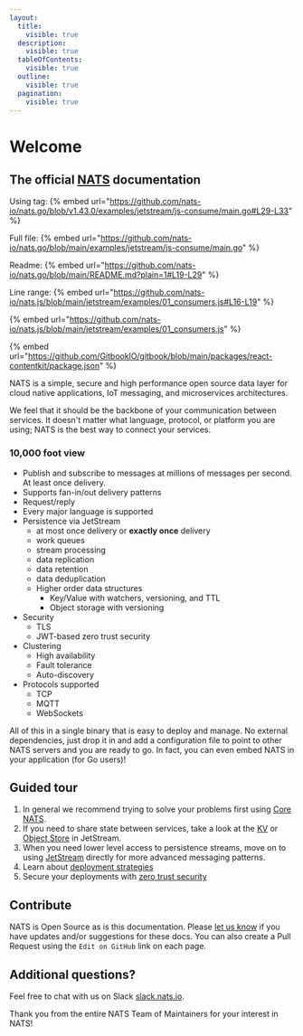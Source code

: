 ```yaml
---
layout:
  title:
    visible: true
  description:
    visible: true
  tableOfContents:
    visible: true
  outline:
    visible: true
  pagination:
    visible: true
---
```


# Welcome

## The official [NATS](https://nats.io/) documentation

Using tag:
{% embed url="https://github.com/nats-io/nats.go/blob/v1.43.0/examples/jetstream/js-consume/main.go#L29-L33" %}

Full file:
{% embed url="https://github.com/nats-io/nats.go/blob/main/examples/jetstream/js-consume/main.go" %}

Readme:
{% embed url="https://github.com/nats-io/nats.go/blob/main/README.md?plain=1#L19-L29" %}

Line range:
{% embed url="https://github.com/nats-io/nats.js/blob/main/jetstream/examples/01_consumers.js#L16-L19" %}

{% embed url="https://github.com/nats-io/nats.js/blob/main/jetstream/examples/01_consumers.js" %}

{% embed url="https://github.com/GitbookIO/gitbook/blob/main/packages/react-contentkit/package.json" %}


NATS is a simple, secure and high performance open source data layer for cloud native applications, IoT messaging, and microservices architectures.

We feel that it should be the backbone of your communication between services. It doesn't matter what language, protocol, or platform you are using; NATS is the best way to connect your services.

### 10,000 foot view

- Publish and subscribe to messages at millions of messages per second. At least once delivery.
- Supports fan-in/out delivery patterns
- Request/reply
- Every major language is supported
- Persistence via JetStream
  - at most once delivery or **exactly once** delivery
  - work queues
  - stream processing
  - data replication
  - data retention
  - data deduplication
  - Higher order data structures
    - Key/Value with watchers, versioning, and TTL
    - Object storage with versioning
- Security
  - TLS
  - JWT-based zero trust security
- Clustering
  - High availability
  - Fault tolerance
  - Auto-discovery
- Protocols supported
  - TCP
  - MQTT
  - WebSockets

All of this in a single binary that is easy to deploy and manage. No external dependencies, just drop it in and add a configuration file to point to other NATS servers and you are ready to go. In fact, you can even embed NATS in your application (for Go users)!

## Guided tour

1. In general we recommend trying to solve your problems first using [Core NATS](./nats-concepts/core-nats/readme.md).
2. If you need to share state between services, take a look at the [KV](./nats-concepts/jetstream/key-value-store/readme.md) or [Object Store](./nats-concepts/jetstream/object-store/obj_store.md) in JetStream.
3. When you need lower level access to persistence streams, move on to using [JetStream](./nats-concepts/jetstream/readme.md) directly for more advanced messaging patterns.
4. Learn about [deployment strategies](./nats-concepts/adaptive_edge_deployment.md)
5. Secure your deployments with [zero trust security](./running-a-nats-service/configuration/securing_nats/jwt/README.md)


## Contribute

NATS is Open Source as is this documentation. Please [let us know](mailto:info@nats.io) if you have updates and/or suggestions for these docs. You can also create a Pull Request using the `Edit on GitHub` link on each page.

## Additional questions?

Feel free to chat with us on Slack [slack.nats.io](https://slack.nats.io).

Thank you from the entire NATS Team of Maintainers for your interest in NATS!

